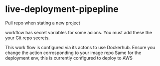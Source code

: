 # live-deployment-pipepline
Pull repo when stating a new project


workflow has secret variables for some acions. You must add these the your Git repo secrets. 

This work flow is configured via its actons to use Dockerhub. Ensure you change the action corrosponding to your image repo
Same for the deployment env, this is currently configured to deploy to AWS
